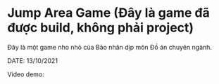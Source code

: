# Jump Area Game (Đây là game đã được build, không phải project)
Đây là một game nho nhỏ của Bảo nhân dịp môn Đồ án chuyên ngành.

DATE: 13/10/2021

Video demo:
 
